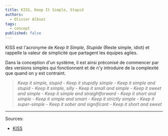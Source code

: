 ```yaml
---
title: KISS, Keep It Simple, Stupid
authors:
  - Olivier Albiez
tags:
  - concept
published: false
---
```


KISS est l'acronyme de _Keep It Simple, Stupide_ (Reste simple, idiot) et rappelle la valeur de simplicité que partagent les équipes agiles.

Dans la conception d'un système, il est ainsi préconisé de commencer par des versions simples qui fonctionnent et de n'y introduire de la complexité que quand on y est contraint.



>  _Keep it simple, stupid - Keep it stupidly simple - Keep it simple and stupid - Keep it simple, silly - Keep it small and simple - Keep it sweet and simple - Keep it simple and straightforward - Keep it short and simple - Keep it simple and smart - Keep it strictly simple - Keep it super-simple - Keep it sober and significant - Keep it short and sweet_

---
Sources:

- [KISS]

[KISS]: https://fr.wikipedia.org/wiki/Principe_KISS